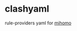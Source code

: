 # clashyaml

rule-providers yaml for [mihomo](https://github.com/MetaCubeX/mihomo)
[](https://github.com/DustinWin/ruleset_geodata/tree/clash-ruleset)
